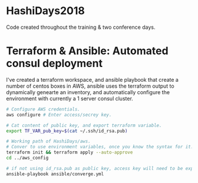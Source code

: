 # HashiDays2018
Code created throughout the training & two conference days.

# Terraform & Ansible: Automated consul deployment
I've created a terraform workspace, and ansible playbook that create a number of centos boxes in AWS, ansible uses the terraform output to dynamically genearte an inventory, and automatically configure the environment with currently a 1 server consul cluster. 

```bash
# Configure AWS credentials.
aws configure # Enter access/secrey key.

# Cat content of public key, and export terraform variable.
export TF_VAR_pub_key=$(cat ~/.ssh/id_rsa.pub)

# Working path of HashiDays/aws.
# Conver to use environment variables, once you know the syntax for it.
terraform init && terraform apply --auto-approve
cd ../aws_config

# if not using id_rsa.pub as public key, access key will need to be explicitly set in the ansible.cfg
ansible-playbook ansible/converge.yml
```